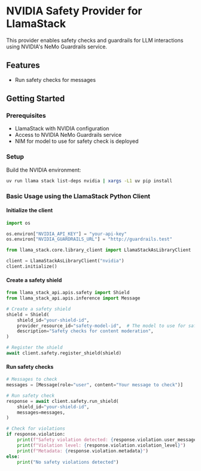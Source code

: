 # NVIDIA Safety Provider for LlamaStack

This provider enables safety checks and guardrails for LLM interactions using NVIDIA's NeMo Guardrails service.

## Features

- Run safety checks for messages

## Getting Started

### Prerequisites

- LlamaStack with NVIDIA configuration
- Access to NVIDIA NeMo Guardrails service
- NIM for model to use for safety check is deployed

### Setup

Build the NVIDIA environment:

```bash
uv run llama stack list-deps nvidia | xargs -L1 uv pip install
```

### Basic Usage using the LlamaStack Python Client

#### Initialize the client

```python
import os

os.environ["NVIDIA_API_KEY"] = "your-api-key"
os.environ["NVIDIA_GUARDRAILS_URL"] = "http://guardrails.test"

from llama_stack.core.library_client import LlamaStackAsLibraryClient

client = LlamaStackAsLibraryClient("nvidia")
client.initialize()
```

#### Create a safety shield

```python
from llama_stack_api.apis.safety import Shield
from llama_stack_api.apis.inference import Message

# Create a safety shield
shield = Shield(
    shield_id="your-shield-id",
    provider_resource_id="safety-model-id",  # The model to use for safety checks
    description="Safety checks for content moderation",
)

# Register the shield
await client.safety.register_shield(shield)
```

#### Run safety checks

```python
# Messages to check
messages = [Message(role="user", content="Your message to check")]

# Run safety check
response = await client.safety.run_shield(
    shield_id="your-shield-id",
    messages=messages,
)

# Check for violations
if response.violation:
    print(f"Safety violation detected: {response.violation.user_message}")
    print(f"Violation level: {response.violation.violation_level}")
    print(f"Metadata: {response.violation.metadata}")
else:
    print("No safety violations detected")
```

